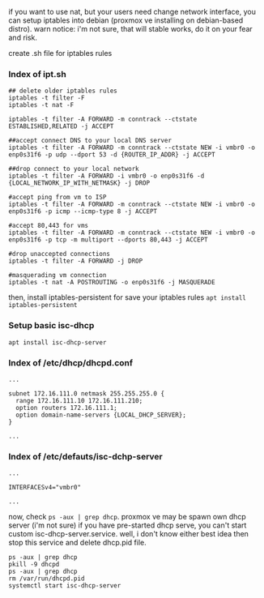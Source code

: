 if you want to use nat, but your users need change network interface, you can setup iptables into debian (proxmox ve installing on debian-based distro). warn notice: i'm not sure, that will stable works, do it on your fear and risk.

create .sh file for iptables rules

### Index of ipt.sh

```
## delete older iptables rules
iptables -t filter -F
iptables -t nat -F

iptables -t filter -A FORWARD -m conntrack --ctstate ESTABLISHED,RELATED -j ACCEPT

##accept connect DNS to your local DNS server
iptables -t filter -A FORWARD -m conntrack --ctstate NEW -i vmbr0 -o enp0s31f6 -p udp --dport 53 -d {ROUTER_IP_ADDR} -j ACCEPT

##drop connect to your local network
iptables -t filter -A FORWARD -i vmbr0 -o enp0s31f6 -d {LOCAL_NETWORK_IP_WITH_NETMASK} -j DROP

#accept ping from vm to ISP
iptables -t filter -A FORWARD -m conntrack --ctstate NEW -i vmbr0 -o enp0s31f6 -p icmp --icmp-type 8 -j ACCEPT

#accept 80,443 for vms
iptables -t filter -A FORWARD -m conntrack --ctstate NEW -i vmbr0 -o enp0s31f6 -p tcp -m multiport --dports 80,443 -j ACCEPT

#drop unaccepted connections
iptables -t filter -A FORWARD -j DROP

#masquerading vm connection
iptables -t nat -A POSTROUTING -o enp0s31f6 -j MASQUERADE 
```
then, install iptables-persistent for save your iptables rules
``` apt install iptables-persistent ```

### Setup basic isc-dhcp

```apt install isc-dhcp-server```

### Index of /etc/dhcp/dhcpd.conf

```
...

subnet 172.16.111.0 netmask 255.255.255.0 {
  range 172.16.111.10 172.16.111.210;
  option routers 172.16.111.1;
  option domain-name-servers {LOCAL_DHCP_SERVER};
}

...
```

### Index of /etc/defauts/isc-dchp-server

```
...

INTERFACESv4="vmbr0"

...
```
now, check ```ps -aux | grep dhcp```. proxmox ve may be spawn own dhcp server (i'm not sure)
if you have pre-started dhcp serve, you can't start custom isc-dhcp-server.service. well, i don't know either best idea then stop this service and delete dhcp.pid file.

```
ps -aux | grep dhcp
pkill -9 dhcpd
ps -aux | grep dhcp
rm /var/run/dhcpd.pid
systemctl start isc-dhcp-server
```
